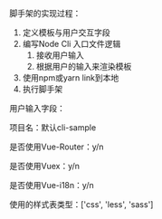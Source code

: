 脚手架的实现过程：

1. 定义模板与用户交互字段
2. 编写Node Cli 入口文件逻辑
   1. 接收用户输入
   2. 根据用户的输入来渲染模板
3. 使用npm或yarn link到本地
4. 执行脚手架

用户输入字段：

项目名：默认cli-sample

是否使用Vue-Router：y/n

是否使用Vuex：y/n

是否使用Vue-i18n：y/n

使用的样式表类型：['css', 'less', 'sass']